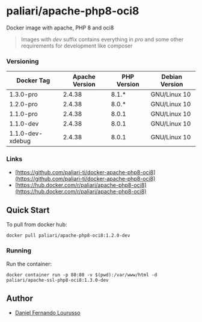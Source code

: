 # paliari/apache-php8-oci8
Docker image with apache, PHP 8 and oci8

> Images with *dev* suffix contains everything in *pro* and some other requirements for development like composer

### Versioning
| Docker Tag        | Apache Version | PHP Version | Debian Version |
|-------------------|----------------|-------------|----------------|
| 1.3.0-pro         | 2.4.38         | 8.1.*       | GNU/Linux 10   |
| 1.2.0-pro         | 2.4.38         | 8.0.*       | GNU/Linux 10   |
| 1.1.0-pro         | 2.4.38         | 8.0.1       | GNU/Linux 10   |
| 1.1.0-dev         | 2.4.38         | 8.0.1       | GNU/Linux 10   |
| 1.1.0-dev-xdebug  | 2.4.38         | 8.0.1       | GNU/Linux 10   |

### Links
- [https://github.com/paliari-ti/docker-apache-php8-oci8](https://github.com/paliari-ti/docker-apache-php8-oci8)
- [https://hub.docker.com/r/paliari/apache-php8-oci8](https://hub.docker.com/r/paliari/apache-php8-oci8)

## Quick Start

To pull from docker hub:

```
docker pull paliari/apache-php8-oci8:1.2.0-dev
```

### Running

Run the container:

```
docker container run -p 80:80 -v $(pwd):/var/www/html -d paliari/apache-ssl-php8-oci8:1.3.0-dev
```

Author
-------

-	[Daniel Fernando Lourusso](http://dflourusso.com.br)
